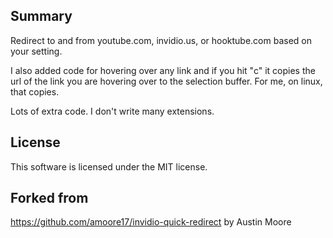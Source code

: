 ## Summary
Redirect to and from youtube.com, invidio.us, or hooktube.com based on your
setting.

I also added code for hovering over any link and if you hit "c" it copies the
url of the link you are hovering over to the selection buffer. For me, on linux,
that copies.

Lots of extra code. I don't write many extensions.

## License
This software is licensed under the MIT license.

## Forked from
https://github.com/amoore17/invidio-quick-redirect by Austin Moore
